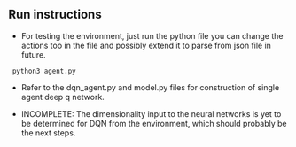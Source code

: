 ## Run instructions 

* For testing the environment, just run the python file you can change the actions too in the file and possibly extend it to parse from json file in future.  

```
 python3 agent.py

 ```

* Refer to the dqn_agent.py and model.py files for construction of single agent deep q network. 

* INCOMPLETE: The dimensionality input to the neural networks is yet to be determined for DQN from the environment, which should probably be the next steps. 


 





     